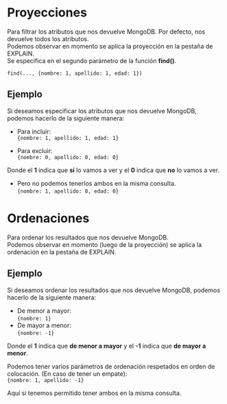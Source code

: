 # Proyecciones

Para filtrar los atributos que nos devuelve MongoDB. Por defecto, nos devuelve todos los atributos. <br>
Podemos observar en momento se aplica la proyección en la pestaña de EXPLAIN. <br>
Se especifica en el segundo parámetro de la función **find()**.

`find(..., {nombre: 1, apellido: 1, edad: 1})`

## Ejemplo

Si deseamos especificar los atributos que nos devuelve MongoDB, podemos hacerlo de la siguiente manera:

-  Para incluir: <br>
   `{nombre: 1, apellido: 1, edad: 1}`

-  Para excluir: <br>
   `{nombre: 0, apellido: 0, edad: 0}`

Donde el **1** indica que **sí** lo vamos a ver y el **0** indica que **no** lo vamos a ver.

-  Pero no podemos tenerlos ambos en la misma consulta. <br>
   `{nombre: 1, apellido: 0, edad: 0}`

# Ordenaciones

Para ordenar los resultados que nos devuelve MongoDB. <br>
Podemos observar en momento (luego de la proyección) se aplica la ordenación en la pestaña de EXPLAIN. <br>

## Ejemplo

Si deseamos ordenar los resultados que nos devuelve MongoDB, podemos hacerlo de la siguiente manera:

-  De menor a mayor: <br>
   `{nombre: 1}`
-  De mayor a menor: <br>
   `{nombre: -1}`

Donde el **1** indica que **de menor a mayor** y el **-1** indica que **de mayor a menor**.

Podemos tener varios parámetros de ordenación respetados en orden de colocación. (En caso de tener un empate): <br>
`{nombre: 1, apellido: -1}`

Aquí si tenemos permitido tener ambos en la misma consulta.

